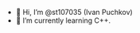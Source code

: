 - 👋 Hi, I’m @st107035 (Ivan Puchkov)
- 🌱 I’m currently learning C++.

<!---
st107035/st107035 is a ✨ special ✨ repository because its `README.md` (this file) appears on your GitHub profile.
You can click the Preview link to take a look at your changes.
--->
